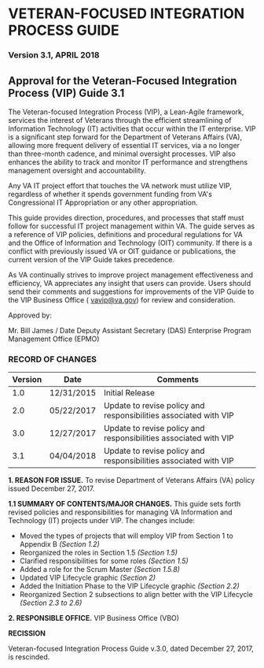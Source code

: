 # VETERAN-FOCUSED INTEGRATION PROCESS GUIDE
### Version 3.1, APRIL 2018

## Approval for the Veteran-Focused Integration Process (VIP) Guide 3.1

The Veteran-focused Integration Process (VIP), a Lean-Agile framework, services the interest of Veterans through the efficient streamlining of Information Technology (IT) activities that occur within the IT enterprise. VIP is a significant step forward for the Department of Veterans Affairs (VA), allowing more frequent delivery of essential IT services, via a no longer than three-month cadence, and minimal oversight processes. VIP also enhances the ability to track and monitor IT performance and strengthens management oversight and accountability.

Any VA IT project effort that touches the VA network must utilize VIP, regardless of whether it spends government funding from VA's Congressional IT Appropriation or any other appropriation.

This guide provides direction, procedures, and processes that staff must follow for successful IT project management within VA. The guide serves as a reference of VIP policies, definitions and procedural regulations for VA and the Office of Information and Technology (OIT) community. If there is a conflict with previously issued VA or OIT guidance or publications, the current version of the VIP Guide takes precedence.

As VA continually strives to improve project management effectiveness and efficiency, VA appreciates any insight that users can provide. Users should send their comments and suggestions for improvements of the VIP Guide to the VIP Business Office ( [vavip@va.gov](mailto:vavip@va.gov)) for review and consideration.

Approved by:

Mr. Bill James   /   Date
Deputy Assistant Secretary (DAS)
Enterprise Program Management Office (EPMO)

### RECORD OF CHANGES

 **Version** | **Date** | **Comments**
---- | ----- | -----
1.0 | 12/31/2015 | Initial Release
2.0 | 05/22/2017 | Update to revise policy and responsibilities associated with VIP
3.0 | 12/27/2017 | Update to revise policy and responsibilities associated with VIP
3.1 | 04/04/2018 | Update to revise policy and responsibilities associated with VIP

**1. REASON FOR ISSUE.** To revise Department of Veterans Affairs (VA) policy issued December 27, 2017.

 **1.1 SUMMARY OF CONTENTS/MAJOR CHANGES.** This guide sets forth revised policies and responsibilities for managing VA Information and Technology (IT) projects under VIP. The changes include:

- Moved the types of projects that will employ VIP from Section 1 to Appendix B _(Section 1.2)_
- Reorganized the roles in Section 1.5 _(Section 1.5)_
- Clarified responsibilities for some roles _(Section 1.5)_
- Added a role for the Scrum Master _(Section 1.5.8)_
- Updated VIP Lifecycle graphic _(Section 2)_
- Added the Initiation Phase to the VIP Lifecycle graphic _(Section 2.2)_
- Reorganized Section 2 subsections to align better with the VIP Lifecycle _(Section 2.3 to 2.6)_

**2. RESPONSIBLE OFFICE.** VIP Business Office (VBO)

**RECISSION**

Veteran-focused Integration Process Guide v.3.0, dated December 27, 2017, is rescinded.
